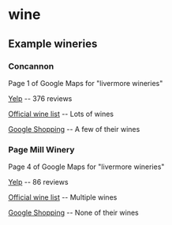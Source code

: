# wine

## Example wineries

### Concannon

Page 1 of Google Maps for "livermore wineries"

[Yelp](https://www.yelp.com/biz/concannon-vineyard-livermore) -- 376 reviews

[Official wine list](http://shop.concannonvineyard.com/index.cfm?method=storeproducts.showlist) -- Lots of wines

[Google Shopping](https://www.google.com/webhp#tbm=shop&q=concannon+wine) -- A few of their wines

### Page Mill Winery

Page 4 of Google Maps for "livermore wineries"

[Yelp](https://www.yelp.com/biz/concannon-vineyard-livermore) -- 86 reviews

[Official wine list](https://pagemillwinery.com/wine/) -- Multiple wines

[Google Shopping](https://www.google.com/webhp#tbm=shop&q=Page+Mill+Wine) -- None of their wines
